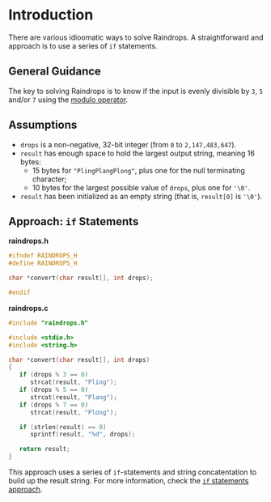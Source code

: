 # Introduction

There are various idioomatic ways to solve Raindrops.
A straightforward and approach is to use a series of `if` statements.

## General Guidance

The key to solving Raindrops is to know if the input is evenly divisible by `3`, `5` and/or `7` using the [modulo operator][modulo-operator].

## Assumptions

- `drops` is a non-negative, 32-bit integer (from `0` to `2,147,483,647`).
- `result` has enough space to hold the largest output string, meaning 16 bytes:
  - 15 bytes for `"PlingPlangPlong"`, plus one for the null terminating character;
  - 10 bytes for the largest possible value of `drops`, plus one for `'\0'`.
- `result` has been initialized as an empty string (that is, `result[0]` is `'\0'`).

## Approach: `if` Statements

**raindrops.h**

```c
#ifndef RAINDROPS_H
#define RAINDROPS_H

char *convert(char result[], int drops);

#endif
```

**raindrops.c**

```c
#include "raindrops.h"

#include <stdio.h>
#include <string.h>

char *convert(char result[], int drops)
{
   if (drops % 3 == 0)
      strcat(result, "Pling");
   if (drops % 5 == 0)
      strcat(result, "Plang");
   if (drops % 7 == 0)
      strcat(result, "Plong");

   if (strlen(result) == 0)
      sprintf(result, "%d", drops);

   return result;
}
```

This approach uses a series of `if`-statements and string concatentation to build up the result string.
For more information, check the [`if` statements approach][approach-if-statements].

[modulo-operator]: https://www.geeksforgeeks.org/modulo-operator-in-c-cpp-with-examples/
[approach-if-statements]: https://exercism.org/tracks/c/exercises/raindrops/approaches/if-statements
